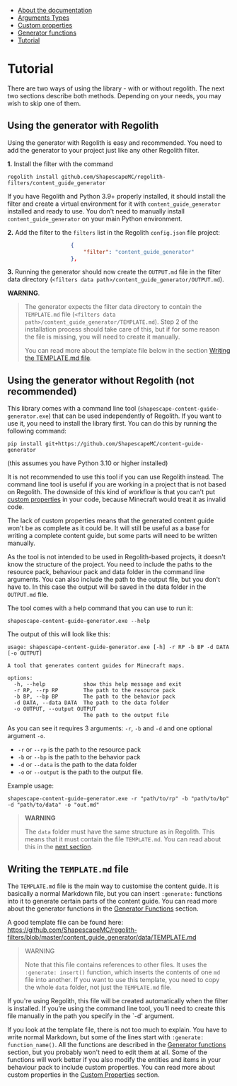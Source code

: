 <!-- doctree start -->
- [About the documentation](/docs/README.md)
- [Arguments Types](/docs/arguments_types.md)
- [Custom properties](/docs/custom_properties.md)
- [Generator functions](/docs/generator_functions.md)
- [Tutorial](/docs/tutorial.md)
<!-- doctree end -->

# Tutorial

There are two ways of using the library - with or without regolith. The next two sections describe both methods. Depending on your needs, you may wish to skip one of them.

## Using the generator with Regolith

Using the generator with Regolith is easy and recommended. You need to add the generator to your project just like any other Regolith filter.

**1.** Install the filter with the command
```
regolith install github.com/ShapescapeMC/regolith-filters/content_guide_generator
```

If you have Regolith and Python 3.9+ properly installed, it should install the filter and create a virtual environment for it with `content_guide_generator` installed and ready to use. You don't need to manually install `content_guide_generator` on your main Python environment.

**2.** Add the filter to the `filters` list in the Regolith `config.json` file
project:
```json
                    {
                        "filter": "content_guide_generator"
                    },
```
**3.** Running the generator should now create the `OUTPUT.md` file in the filter data directory (`<filters data path>/content_guide_generator/OUTPUT.md`).

**WARNING**.
> 
> The generator expects the filter data directory to contain the `TEMPLATE.md` file (`<filters data path>/content_guide_generator/TEMPLATE.md`). Step 2 of the installation process should take care of this, but if for some reason the file is missing, you will need to create it manually.
> 
> You can read more about the template file below in the section [Writing the TEMPLATE.md file](/docs/tutorial.md#writing-the-templatemd-file).

## Using the generator without Regolith (not recommended)

This library comes with a command line tool (`shapescape-content-guide-generator.exe`) that can be used independently of Regolith. If you want to use it, you need to install the library first. You can do this by running the following command:

```
pip install git+https://github.com/ShapescapeMC/content-guide-generator
```
(this assumes you have Python 3.10 or higher installed)

It is not recommended to use this tool if you can use Regolith instead. The command line tool is useful if you are working in a project that is not based on Regolith. The downside of this kind of workflow is that you can't put [custom properties](/docs/custom_properties.md) in your code, because Minecraft would treat it as invalid code.

The lack of custom properties means that the generated content guide won't be as complete as it could be. It will still be useful as a base for writing a complete content guide, but some parts will need to be written manually.

As the tool is not intended to be used in Regolith-based projects, it doesn't know the structure of the project. You need to include the paths to the resource pack, behaviour pack and data folder in the command line arguments. You can also include the path to the output file, but you don't have to. In this case the output will be saved in the data folder in the `OUTPUT.md` file.

The tool comes with a help command that you can use to run it:
```
shapescape-content-guide-generator.exe --help
```
The output of this will look like this:
```
usage: shapescape-content-guide-generator.exe [-h] -r RP -b BP -d DATA [-o OUTPUT]

A tool that generates content guides for Minecraft maps.

options:
  -h, --help            show this help message and exit
  -r RP, --rp RP        The path to the resource pack
  -b BP, --bp BP        The path to the behavior pack
  -d DATA, --data DATA  The path to the data folder
  -o OUTPUT, --output OUTPUT
                        The path to the output file
```
As you can see it requires 3 arguments: `-r`, `-b` and `-d` and one optional argument `-o`.

- `-r` or `--rp` is the path to the resource pack
- `-b` or `--bp` is the path to the behavior pack
- `-d` or `--data` is the path to the data folder
- `-o` or `--output` is the path to the output file.

Example usage:
```
shapescape-content-guide-generator.exe -r "path/to/rp" -b "path/to/bp" -d "path/to/data" -o "out.md"
```

> **WARNING**
>
> The `data` folder must have the same structure as in Regolith. This means that it must contain the file `TEMPLATE.md`. You can read about this in the [next section](/docs/tutorial.md#writing-the-templatemd-file).

## Writing the `TEMPLATE.md` file

The `TEMPLATE.md` file is the main way to customise the content guide. It is basically a normal Markdown file, but you can insert `:generate:` functions into it to generate certain parts of the content guide. You can read more about the generator functions in the [Generator Functions](/docs/generator_functions.md) section.

A good template file can be found here: 
https://github.com/ShapescapeMC/regolith-filters/blob/master/content_guide_generator/data/TEMPLATE.md

> WARNING
>
> Note that this file contains references to other files. It uses the `:generate: insert()` function, which inserts the contents of one `md` file into another. If you want to use this template, you need to copy the whole `data` folder, not just the `TEMPLATE.md` file.

If you're using Regolith, this file will be created automatically when the filter is installed. If you're using the command line tool, you'll need to create this file manually in the path you specify in the `-d' argument.

If you look at the template file, there is not too much to explain. You have to write normal Markdown, but some of the lines start with `:generate: function_name()`. All the functions are described in the [Generator functions](/docs/generator_functions.md) section, but you probably won't need to edit them at all. Some of the functions will work better if you also modify the entities and items in your behaviour pack to include custom properties. You can read more about custom properties in the [Custom Properties](/docs/custom_properties.md) section.

